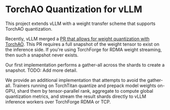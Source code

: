 # TorchAO Quantization for vLLM

This project extends vLLM with a weight transfer scheme that supports TorchAO quantization.

Recently, vLLM merged a [PR that allows for weight quantization with TorchAO](https://github.com/vllm-project/vllm/pull/23014). This PR requires a full snapshot of the weight tensor to exist on the inference side. If you're using TorchForge for RDMA weight streaming, then such a snapshot never exists.

Our first implementation performs a gather-all across the shards to create a snapshot. TODO: Add more detail.

We provide an additional implementation that attempts to avoid the gather-all. Trainers running on TorchTitan quantize and prepack model weights on-GPU, shard them by tensor-parallel rank, aggregate to compute global quantization metrics, and stream the result shards directly to vLLM inference workers over TorchForge RDMA or TCP.
